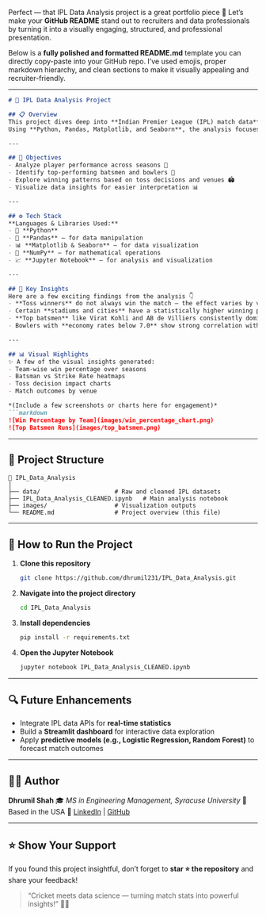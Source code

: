 Perfect — that IPL Data Analysis project is a great portfolio piece 👏
Let’s make your **GitHub README** stand out to recruiters and data professionals by turning it into a visually engaging, structured, and professional presentation.

Below is a **fully polished and formatted README.md** template you can directly copy-paste into your GitHub repo.
I’ve used emojis, proper markdown hierarchy, and clean sections to make it visually appealing and recruiter-friendly.

---

````markdown
# 🏏 IPL Data Analysis Project  

## 📋 Overview  
This project dives deep into **Indian Premier League (IPL) match data** to uncover insights about player performance, team strategies, and match outcomes.  
Using **Python, Pandas, Matplotlib, and Seaborn**, the analysis focuses on understanding trends, identifying key performers, and providing data-driven insights that can help evaluate team and player efficiency.

---

## 🎯 Objectives  
- Analyze player performance across seasons 🧠  
- Identify top-performing batsmen and bowlers 🏅  
- Explore winning patterns based on toss decisions and venues 🏟️  
- Visualize data insights for easier interpretation 📊  

---

## ⚙️ Tech Stack  
**Languages & Libraries Used:**  
- 🐍 **Python**  
- 📘 **Pandas** – for data manipulation  
- 📊 **Matplotlib & Seaborn** – for data visualization  
- 🧮 **NumPy** – for mathematical operations  
- 📈 **Jupyter Notebook** – for analysis and visualization  

---

## 🧠 Key Insights  
Here are a few exciting findings from the analysis 👇  
- **Toss winners** do not always win the match — the effect varies by venue.  
- Certain **stadiums and cities** have a statistically higher winning probability for teams batting first.  
- **Top batsmen** like Virat Kohli and AB de Villiers consistently dominate scoring charts.  
- Bowlers with **economy rates below 7.0** show strong correlation with match wins.  

---

## 📊 Visual Highlights  
✨ A few of the visual insights generated:  
- Team-wise win percentage over seasons  
- Batsman vs Strike Rate heatmaps  
- Toss decision impact charts  
- Match outcomes by venue  

*(Include a few screenshots or charts here for engagement)*  
```markdown
![Win Percentage by Team](images/win_percentage_chart.png)
![Top Batsmen Runs](images/top_batsmen.png)
````

---

## 🧩 Project Structure

```
📁 IPL_Data_Analysis
│
├── data/                     # Raw and cleaned IPL datasets
├── IPL_Data_Analysis_CLEANED.ipynb   # Main analysis notebook
├── images/                   # Visualization outputs
└── README.md                 # Project overview (this file)
```

---

## 🚀 How to Run the Project

1. **Clone this repository**

   ```bash
   git clone https://github.com/dhrumil231/IPL_Data_Analysis.git
   ```
2. **Navigate into the project directory**

   ```bash
   cd IPL_Data_Analysis
   ```
3. **Install dependencies**

   ```bash
   pip install -r requirements.txt
   ```
4. **Open the Jupyter Notebook**

   ```bash
   jupyter notebook IPL_Data_Analysis_CLEANED.ipynb
   ```

---

## 🔍 Future Enhancements

* Integrate IPL data APIs for **real-time statistics**
* Build a **Streamlit dashboard** for interactive data exploration
* Apply **predictive models (e.g., Logistic Regression, Random Forest)** to forecast match outcomes

---

## 🧑‍💻 Author

**Dhrumil Shah**
🎓 *MS in Engineering Management, Syracuse University*
📍 Based in the USA
🔗 [LinkedIn](https://www.linkedin.com/in/dhrumil-shah-101853215/) | [GitHub](https://github.com/dhrumil231)

---

## ⭐ Show Your Support

If you found this project insightful, don’t forget to **star ⭐ the repository** and share your feedback!

> “Cricket meets data science — turning match stats into powerful insights!” 🏏💡

